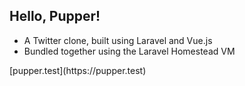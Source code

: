 ## Hello, Pupper!

* <!-- .element: class="fragment" --> A Twitter clone, built using Laravel and Vue.js
* <!-- .element: class="fragment" --> Bundled together using the Laravel Homestead VM

<!-- .element: class="fragment" --> [pupper.test](https://pupper.test)
